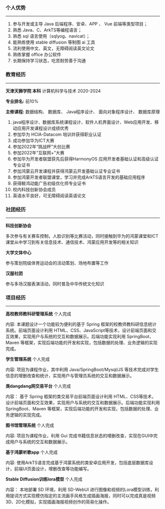 ### 个人优势
---

1. 参与开发或主导 Java 后端程序、安卓、APP 、 Vue 前端等类型项目；
2. 熟悉 Java、C、ArkTS等编程语言；
3. 熟悉 sql 语言使用（sqlyog、navicat）；
4. 能熟练使用 stable diffusion 等制图 ai 工具
5. 流利使用中文、英文，无障碍阅读英文论文
6. 熟练掌握 office 办公软件
7. 长期保持学习状态，吃苦耐劳善于沟通


### 教育经历
---
**天津天狮学院 本科** 计算机科学与技术     2020-2024

**专业排名:** 前10%

**主修课程:** 数据结构、 数据库、 Java程序设计、 面向对象程序设计、 数据库原理

1. java程序设计、数据库系统课程设计、软件人机界面设计、Web应用开发、移动应用开发课程设计成绩优秀
2. 参加华为 HCIA-Datacom 培训并获得职业认证
3. 成功参加华为ICT大赛
4. 参加2022年“挑战杯”大创比赛
5. 参加2022年“互联网+”大赛
6. 参加华为开发者联盟获先后获得HarmonyOS 应用开发者基础认证和高级认证专业证书
7. 参加鸿蒙云开发课程并获得鸿蒙云开发基础认证专业证书
8. 参加鸿蒙开发者联盟课堂，学习并完成ArkTS语言开发的基础应用程序
9. 获得鲸鸿动能广告初级优化师专业证书
10. 校内科技创新协会成员
11. 英语水平良好，可无障碍阅读英语论文

### 社团经历
---
**科技创新协会** 

多次参与有关赛车控制，人脸识别等比赛活动，同时接触到华为的鸿蒙课堂和ICT课堂从中学习到有关信息技术、通信技术、鸿蒙应用开发等的相关知识

**大学文体中心** 

参与策划院级体育运动会的活动策划、场地布置等工作

**汉服社团** 

参与多场汉服表演活动，同时普及中华传统文化知识


### 项目经历
---

**高校教师教科研管理系统**      个人完成

内容:
本课题设计一个功能较为便利的基于 Spring 框架的校教师教科研信息统计系统。前端页面设计利用 HTML、CSS、JavaScript等技术，设计前端页面和交互效果，实现用户与系统的交互和数据展示。后端功能实现利用 SpringBoot、Maven 等框架，实现后端功能的开发和实现，包括数据的处理、业务逻辑的实现完成。

**学生管理系统**     个人完成

内容:
项目为课程作业，其中利用 Java/SpringBoot/Mysql/JS 等技术完成对学生信息的增删改查和统计，实现用户与管理员系统的交互和数据展示。

**类dangdang网交易平台**     个人完成

内容：
基于 Spring 框架的类交易平台前端页面设计利用 HTML、CSS等技术，设计前端页面和交互效果，实现用户与系统的交互和数据展示。后端功能实现利用 SpringBoot、Maven 等框架，实现后端功能的开发和实现，包括数据的处理、业务逻辑的实现完成。

**图书馆管理系统**     个人完成

内容:
项目为课程作业，利用 Gui 完成书籍信息状态的增删改查，实现在GUI中完成用户与系统的交互和数据展示。

**基于鸿蒙听歌app**     个人完成

内容:
使用ArkTS语言完成基于鸿蒙系统的类安卓应用开发，包括底层数据库设计，前端UI页面设计，增删改查等功能编写。

**Stable Diffusion训练lora模型**     个人完成

内容：
本地部署 SD 环境，利用 SD-WebUI 进行图像和视频的Lora模型训练，利用提词方式实现模仿指定的主流画手风格生成插画海报，同时可以完成真是视频3D、2D化模拟，实现插画海报视频创作的简易化操作。


